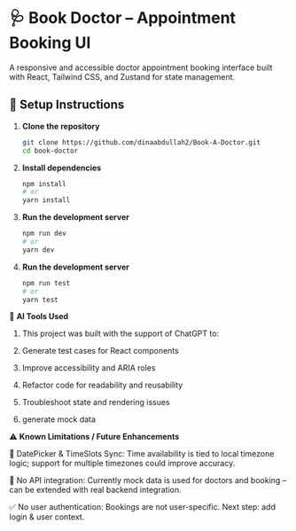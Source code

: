 
# 🩺 Book Doctor – Appointment Booking UI

A responsive and accessible doctor appointment booking interface built with React, Tailwind CSS, and Zustand for state management.

## 🚀 Setup Instructions

1. **Clone the repository**
   ```bash
   git clone https://github.com/dinaabdullah2/Book-A-Doctor.git
   cd book-doctor
2. **Install dependencies**

    ```bash
    npm install
    # or
    yarn install
3. **Run the development server**

    ```bash
    npm run dev
    # or
    yarn dev
4. **Run the development server**

    ```bash
   npm run test
   # or
   yarn test
🧠 **AI Tools Used**

   1. This project was built with the support of ChatGPT to:

   2. Generate test cases for React components

   3. Improve accessibility and ARIA roles

   4. Refactor code for readability and reusability

   5.  Troubleshoot state and rendering issues
   
   6. generate mock data 

⚠️ **Known Limitations / Future Enhancements**

📆 DatePicker & TimeSlots Sync: Time availability is tied to local timezone logic; support for multiple timezones could improve accuracy.

🔁 No API integration: Currently mock data is used for doctors and booking – can be extended with real backend integration.

✅ No user authentication: Bookings are not user-specific. Next step: add login & user context.





